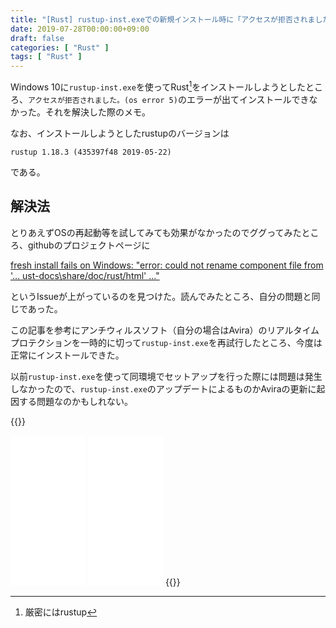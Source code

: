 ```yaml
---
title: "[Rust] rustup-inst.exeでの新規インストール時に「アクセスが拒否されました。(os error 5)」が出る時の対処法"
date: 2019-07-28T00:00:00+09:00
draft: false
categories: [ "Rust" ]
tags: [ "Rust" ]
---
```


Windows 10に`rustup-inst.exe`を使ってRust[^1]をインストールしようとしたところ、`アクセスが拒否されました。(os error 5)`のエラーが出てインストールできなかった。それを解決した際のメモ。

[^1]: 厳密にはrustup

なお、インストールしようとしたrustupのバージョンは

```
rustup 1.18.3 (435397f48 2019-05-22)
```

である。

<!--more-->

## 解決法

とりあえずOSの再起動等を試してみても効果がなかったのでググってみたところ、githubのプロジェクトページに

[fresh install fails on Windows: "error: could not rename component file from '... 
ust-docs\share/doc/rust/html' ..."](https://github.com/rust-lang/rustup/issues/1912)

というIssueが上がっているのを見つけた。読んでみたところ、自分の問題と同じであった。

この記事を参考にアンチウィルスソフト（自分の場合はAvira）のリアルタイムプロテクションを一時的に切って`rustup-inst.exe`を再試行したところ、今度は正常にインストールできた。

以前`rustup-inst.exe`を使って同環境でセットアップを行った際には問題は発生しなかったので、`rustup-inst.exe`のアップデートによるものかAviraの更新に起因する問題なのかもしれない。

{{<rawhtml>}}
<iframe style="width:120px;height:240px;" marginwidth="0" marginheight="0" scrolling="no" frameborder="0" src="//rcm-fe.amazon-adsystem.com/e/cm?lt1=_blank&bc1=000000&IS2=1&bg1=FFFFFF&fc1=000000&lc1=0000FF&t=h1g0-22&language=ja_JP&o=9&p=8&l=as4&m=amazon&f=ifr&ref=as_ss_li_til&asins=4297105594&linkId=2adddcd9dd378709637c18e7cb460a8f"></iframe>
<iframe style="width:120px;height:240px;" marginwidth="0" marginheight="0" scrolling="no" frameborder="0" src="//rcm-fe.amazon-adsystem.com/e/cm?lt1=_blank&bc1=000000&IS2=1&bg1=FFFFFF&fc1=000000&lc1=0000FF&t=h1g0-22&language=ja_JP&o=9&p=8&l=as4&m=amazon&f=ifr&ref=as_ss_li_til&asins=B077NSY211&linkId=bb9a7faf176e76c579c2aad4e12eed8f"></iframe>
{{</rawhtml>}}